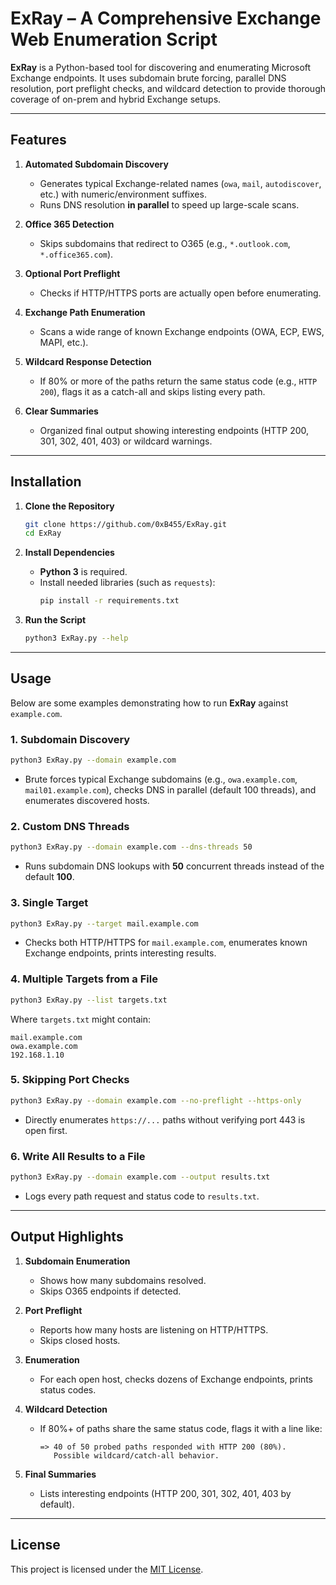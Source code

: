 # ExRay – A Comprehensive Exchange Web Enumeration Script

**ExRay** is a Python-based tool for discovering and enumerating Microsoft Exchange endpoints. It uses subdomain brute forcing, parallel DNS resolution, port preflight checks, and wildcard detection to provide thorough coverage of on-prem and hybrid Exchange setups.

---

## Features

1. **Automated Subdomain Discovery**  
   - Generates typical Exchange-related names (`owa`, `mail`, `autodiscover`, etc.) with numeric/environment suffixes.  
   - Runs DNS resolution **in parallel** to speed up large-scale scans.  

2. **Office 365 Detection**  
   - Skips subdomains that redirect to O365 (e.g., `*.outlook.com`, `*.office365.com`).  

3. **Optional Port Preflight**  
   - Checks if HTTP/HTTPS ports are actually open before enumerating.  

4. **Exchange Path Enumeration**  
   - Scans a wide range of known Exchange endpoints (OWA, ECP, EWS, MAPI, etc.).  

5. **Wildcard Response Detection**  
   - If 80% or more of the paths return the same status code (e.g., `HTTP 200`), flags it as a catch-all and skips listing every path.  

6. **Clear Summaries**  
   - Organized final output showing interesting endpoints (HTTP 200, 301, 302, 401, 403) or wildcard warnings.  

---

## Installation

1. **Clone the Repository**  
   ```bash
   git clone https://github.com/0xB455/ExRay.git
   cd ExRay
   ```

2. **Install Dependencies**  
   - **Python 3** is required.  
   - Install needed libraries (such as `requests`):  
     ```bash
     pip install -r requirements.txt
     ```

3. **Run the Script**  
   ```bash
   python3 ExRay.py --help
   ```

---

## Usage

Below are some examples demonstrating how to run **ExRay** against `example.com`.

### 1. Subdomain Discovery
```bash
python3 ExRay.py --domain example.com
```
- Brute forces typical Exchange subdomains (e.g., `owa.example.com`, `mail01.example.com`), checks DNS in parallel (default 100 threads), and enumerates discovered hosts.

### 2. Custom DNS Threads
```bash
python3 ExRay.py --domain example.com --dns-threads 50
```
- Runs subdomain DNS lookups with **50** concurrent threads instead of the default **100**.

### 3. Single Target
```bash
python3 ExRay.py --target mail.example.com
```
- Checks both HTTP/HTTPS for `mail.example.com`, enumerates known Exchange endpoints, prints interesting results.

### 4. Multiple Targets from a File
```bash
python3 ExRay.py --list targets.txt
```
Where `targets.txt` might contain:
```
mail.example.com
owa.example.com
192.168.1.10
```

### 5. Skipping Port Checks
```bash
python3 ExRay.py --domain example.com --no-preflight --https-only
```
- Directly enumerates `https://...` paths without verifying port 443 is open first.

### 6. Write All Results to a File
```bash
python3 ExRay.py --domain example.com --output results.txt
```
- Logs every path request and status code to `results.txt`.

---

## Output Highlights

1. **Subdomain Enumeration**  
   - Shows how many subdomains resolved.  
   - Skips O365 endpoints if detected.

2. **Port Preflight**  
   - Reports how many hosts are listening on HTTP/HTTPS.  
   - Skips closed hosts.

3. **Enumeration**  
   - For each open host, checks dozens of Exchange endpoints, prints status codes.

4. **Wildcard Detection**  
   - If 80%+ of paths share the same status code, flags it with a line like:
     ```
     => 40 of 50 probed paths responded with HTTP 200 (80%).
        Possible wildcard/catch-all behavior.
     ```

5. **Final Summaries**  
   - Lists interesting endpoints (HTTP 200, 301, 302, 401, 403 by default).

---

## License

This project is licensed under the [MIT License](LICENSE).
